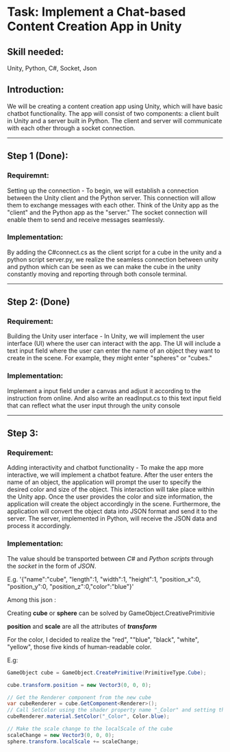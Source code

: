 # Task: Implement a Chat-based Content Creation App in Unity
## Skill needed: 
Unity, Python, C#, Socket, Json
## Introduction:
We will be creating a content creation app using Unity, which will have basic chatbot functionality. The app will consist of two components: a client built in Unity and a server built in Python. The client and server will communicate with each other through a socket connection.

---

## Step 1 (Done):
### Requiremnt: 
  Setting up the connection - To begin, we will establish a connection between the Unity client and the Python server. This connection will allow them to exchange messages with each other. Think of the Unity app as the "client" and the Python app as the "server." The socket connection will enable them to send and receive messages seamlessly.
### Implementation: 
  By adding the C#connect.cs as the client script for a cube in the unity and a python script server.py, we realize the seamless connection between unity and python which can be seen as we can make the cube in the unity constantly moving and reporting through both console terminal.
  
--- 

## Step 2: (Done)
### Requirement:
  Building the Unity user interface - In Unity, we will implement the user interface (UI) where the user can interact with the app. The UI will include a text input field where the user can enter the name of an object they want to create in the scene. For example, they might enter "spheres" or "cubes."
### Implementation:
  Implement a input field under a canvas and adjust it according to the instruction from online. And also write an readInput.cs to this text input field that can reflect what the user input through the unity console
  
 ---
 
 ## Step 3:
 ### Requirement:
  Adding interactivity and chatbot functionality - To make the app more interactive, we will implement a chatbot feature. After the user enters the name of an object, the application will prompt the user to specify the desired color and size of the object. This interaction will take place within the Unity app. Once the user provides the color and size information, the application will create the object accordingly in the scene. Furthermore, the application will convert the object data into JSON format and send it to the server. The server, implemented in Python, will receive the JSON data and process it accordingly.
  
 ### Implementation:
 The value should be transported between *C#* and *Python scripts* through the *socket* in the form of *JSON*.
 
 E.g. '{"name":"cube", "length":1, "width":1, "height":1, "position_x":0, "position_y":0, "position_z":0,"color":"blue"}'
 
 Among this json :
 
 Creating **cube** or **sphere** can be solved by GameObject.CreativePrimitivie
 
 **position** and **scale** are all the attributes of ***transform***
 
 For the color, I decided to realize the "red", ""blue", "black", "white", "yellow", those five kinds of human-readable color.
 
 E.g:

 
 ```C#
 GameObject cube = GameObject.CreatePrimitive(PrimitiveType.Cube);
 
 cube.transform.position = new Vector3(0, 0, 0);
 
 // Get the Renderer component from the new cube
 var cubeRenderer = cube.GetComponent<Renderer>();
 // Call SetColor using the shader property name "_Color" and setting the color to red
 cubeRenderer.material.SetColor("_Color", Color.blue);
 
 // Make the scale change to the localScale of the cube
 scaleChange = new Vector3(0, 0, 0);
 sphere.transform.localScale += scaleChange;
 ```

